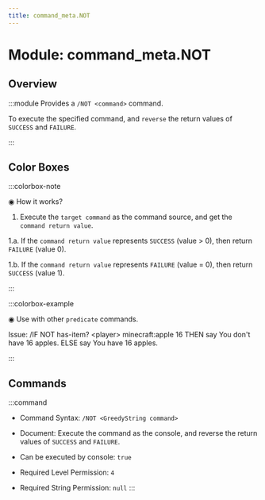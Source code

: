 ```yaml
---
title: command_meta.NOT
---
```



# Module: command_meta.NOT

## Overview
:::module
  Provides a `/NOT <command>` command.
  
  To execute the specified command, and `reverse` the return values of `SUCCESS` and `FAILURE`.


:::
## Color Boxes

:::colorbox-note

  ◉ How it works?
  
  1. Execute the `target command` as the command source, and get the `command return value`.
  
  1.a. If the `command return value` represents `SUCCESS` (value > 0), then return `FAILURE` (value 0).
  
  1.b. If the `command return value` represents `FAILURE` (value = 0), then return `SUCCESS` (value 1).


:::

:::colorbox-example

  ◉ Use with other `predicate` commands.
  
  Issue: /IF NOT has-item? \<player\> minecraft:apple 16 THEN say You don't have 16 apples. ELSE say You have 16 apples.


:::

## Commands
:::command
- Command Syntax: `/NOT <GreedyString command>`
- Document:   Execute the command as the console, and reverse the return values of `SUCCESS` and `FAILURE`.


- Can be executed by console: `true`
- Required Level Permission: `4`
- Required String Permission: `null`
:::
